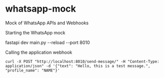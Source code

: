 # whatsapp-mock
Mock of WhatsApp APIs and Webhooks

Starting the WhatsApp mock

fastapi dev main.py --reload --port 8010


Calling the application webhook
```
curl -X POST "http://localhost:8010/send-message/" -H "Content-Type: application/json" -d '{"text": "Hello, this is a test message.", "profile_name": "NAME"}'
```